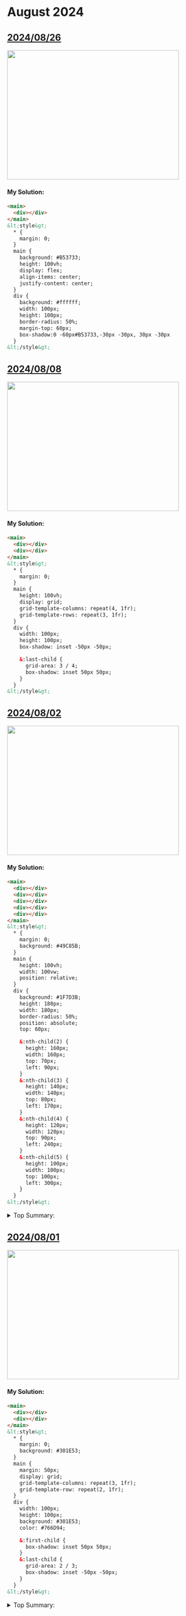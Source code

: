 # August 2024

## [2024/08/26](https://cssbattle.dev/play/Ren6hs0s48vv9yY9WFeg)

<img width="400px" height="300px" loading="lazy" src="https://firebasestorage.googleapis.com/v0/b/cssbattleapp.appspot.com/o/user%2Fe6YbeBahWNPT7VpE2rE2p85byxa2%2Ftargets%2Ftarget_i5qnFjY.png?alt=media">

#### My Solution:

```html
<main>
  <div></div>
</main>
&lt;style&gt;
  * {
    margin: 0;
  }
  main {
    background: #B53733;
    height: 100vh;
    display: flex;
    align-items: center;
    justify-content: center;
  }
  div {
    background: #ffffff;
    width: 100px;
    height: 100px;
    border-radius: 50%;
    margin-top: 60px;
    box-shadow:0 -60px#B53733,-30px -30px, 30px -30px
  }
&lt;/style&gt;
```

## [2024/08/08](https://cssbattle.dev/play/uU6aVHI1ExrcGJEP8Bt4)

<img width="400px" height="300px" loading="lazy" src="https://firebasestorage.googleapis.com/v0/b/cssbattleapp.appspot.com/o/user%2Fe6YbeBahWNPT7VpE2rE2p85byxa2%2Ftargets%2Ftarget_mQzLHx6.png?alt=media">

#### My Solution:

```html
<main>
  <div></div>
  <div></div>
</main>
&lt;style&gt;
  * {
    margin: 0;
  }
  main {
    height: 100vh;
    display: grid;
    grid-template-columns: repeat(4, 1fr);
    grid-template-rows: repeat(3, 1fr);
  }
  div {
    width: 100px;
    height: 100px;
    box-shadow: inset -50px -50px;

    &:last-child {
      grid-area: 3 / 4;
      box-shadow: inset 50px 50px;
    }
  }
&lt;/style&gt;
```

## [2024/08/02](https://cssbattle.dev/play/CQQbSxYOzC3GHPUA8FKS)

<img width="400px" height="300px" loading="lazy" src="https://firebasestorage.googleapis.com/v0/b/cssbattleapp.appspot.com/o/user%2Fe6YbeBahWNPT7VpE2rE2p85byxa2%2Ftargets%2Ftarget_8a5pJMu.png?alt=media">

#### My Solution:

```html
<main>
  <div></div>
  <div></div>
  <div></div>
  <div></div>
  <div></div>
</main>
&lt;style&gt;
  * {
    margin: 0;
    background: #49C85B;
  }
  main {
    height: 100vh;
    width: 100vw;
    position: relative;
  }
  div {
    background: #1F7D3B;
    height: 180px;
    width: 180px;
    border-radius: 50%;
    position: absolute;
    top: 60px;

    &:nth-child(2) {
      height: 160px;
      width: 160px;
      top: 70px;
      left: 90px;
    }
    &:nth-child(3) {
      height: 140px;
      width: 140px;
      top: 80px;
      left: 170px;
    }
    &:nth-child(4) {
      height: 120px;
      width: 120px;
      top: 90px;
      left: 240px;
    }
    &:nth-child(5) {
      height: 100px;
      width: 100px;
      top: 100px;
      left: 300px;
    }
  }
&lt;/style&gt;
```

<details>
  <summary>Top Summary:</summary>
  <pre></pre>
</details>


## [2024/08/01](https://cssbattle.dev/play/CQQbSxYOzC3GHPUA8FKS)

<img width="400px" height="300px" loading="lazy" src="https://firebasestorage.googleapis.com/v0/b/cssbattleapp.appspot.com/o/user%2Fe6YbeBahWNPT7VpE2rE2p85byxa2%2Ftargets%2Ftarget_HiiHEOA.png?alt=media">

#### My Solution:

```html
<main>
  <div></div>
  <div></div>
</main>
&lt;style&gt;
  * {
    margin: 0;
    background: #301E53;
  }
  main {
    margin: 50px;
    display: grid;
    grid-template-columns: repeat(3, 1fr);
    grid-template-row: repeat(2, 1fr);
  }
  div {
    width: 100px;
    height: 100px;
    background: #301E53;
    color: #766D94;

    &:first-child {
      box-shadow: inset 50px 50px;
    }
    &:last-child {
      grid-area: 2 / 3;
      box-shadow: inset -50px -50px;
    }
  }
&lt;/style&gt;
```

<details>
  <summary>Top Summary:</summary>
  <pre>&lt;style&gt;*{box-shadow:-53q 53q,53q -53q,0 0 0 50px#766D94,inset 6in 0;color:301F52;*{margin:25%</pre>
</details>